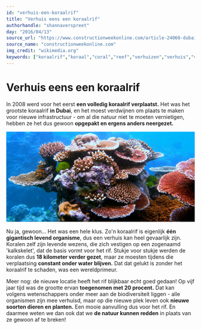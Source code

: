```yaml
---
id: "verhuis-een-koraalrif"
title: "Verhuis eens een koraalrif"
authorhandle: "shannaverspreet"
day: "2016/04/13"
source_url: "https://www.constructionweekonline.com/article-24060-dubais-coral-reef-flourishes-at-the-world/"
source_name: "constructionweekonline.com"
img_credit: "wikimedia.org"
keywords: ["koraalrif","koraal","coral","reef","verhuizen","verhuis","verhuisd","verplaatst","verplaatsen","dubai","gegroeid"]
---
```

# Verhuis eens een koraalrif
In 2008 werd voor het eerst **een volledig koraalrif verplaatst.** Het was het grootste koraalrif **in Dubai**, en het moest verdwijnen om plaats te maken voor nieuwe infrastructuur - om al die natuur niet te moeten vernietigen, hebben ze het dus gewoon **opgepakt en ergens anders neergezet.**

![wikimedia.org](2.jpg "Credit: wikimedia.org")

Nu ja, gewoon... Het was een hele klus. Zo'n koraalrif is eigenlijk **één gigantisch levend organisme**, dus een verhuis kan heel gevaarlijk zijn. Koralen zelf zijn levende wezens, die zich vestigen op een zogenaamd 'kalkskelet', dat de basis vormt voor het rif. Stukje voor stukje werden de koralen dus **18 kilometer verder gezet**, maar ze moesten tijdens die verplaatsing **constant onder water blijven.** Dat dat gelukt is zonder het koraalrif te schaden, was een wereldprimeur.

Meer nog: de nieuwe locatie heeft het rif blijkbaar echt goed gedaan! Op vijf jaar tijd was de grootte ervan **toegenomen met 20 procent.** Dat kan volgens wetenschappers onder meer aan de biodiversiteit liggen - alle organismen zijn mee verhuisd, maar op die nieuwe plek leven ook **nieuwe soorten dieren en planten.** Een mooie aanvulling dus voor het rif. En daarmee weten we dan ook dat we **de natuur kunnen redden** in plaats van ze gewoon af te breken!